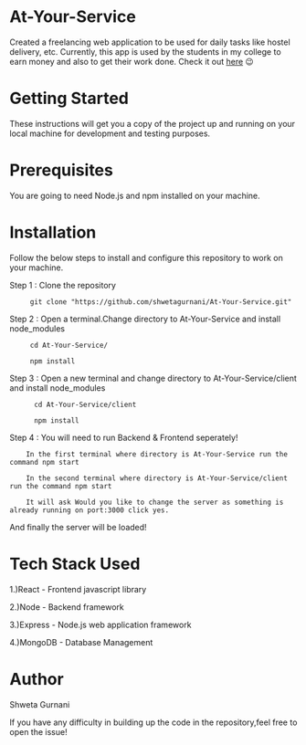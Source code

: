 # At-Your-Service
Created a freelancing web application to be used for daily tasks like hostel delivery, etc. Currently, this app is used by the students in my college to earn money and also to get their work done.
Check it out [here](http://edgistifyblogpost.herokuapp.com/) 😉

# Getting Started
These instructions will get you a copy of the project up and running on your local machine for development and testing purposes.

# Prerequisites
You are going to need Node.js and npm installed on your machine.

# Installation
Follow the below steps to install and configure this repository to work on your machine.

Step 1 : Clone the repository

         git clone "https://github.com/shwetagurnani/At-Your-Service.git"

Step 2 : Open a terminal.Change directory to At-Your-Service and install node_modules

         cd At-Your-Service/
	 
         npm install

Step 3 : Open a new terminal and change directory to At-Your-Service/client and install node_modules

          cd At-Your-Service/client 
	 
	      npm install



Step 4 : You will need to run Backend & Frontend seperately!

	    In the first terminal where directory is At-Your-Service run the command npm start 
	 
	    In the second terminal where directory is At-Your-Service/client run the command npm start
	 
	    It will ask Would you like to change the server as something is already running on port:3000 click yes.
         
And finally the server will be loaded!

# Tech Stack Used
1.)React - Frontend javascript library

2.)Node - Backend framework

3.)Express - Node.js web application framework

4.)MongoDB - Database Management

# Author
Shweta Gurnani

If you have any difficulty in building up the code in the repository,feel free to open the issue!


